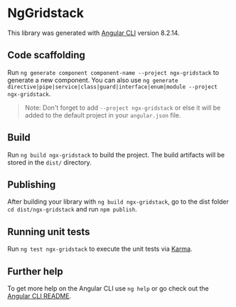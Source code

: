 # NgGridstack

This library was generated with [Angular CLI](https://github.com/angular/angular-cli) version 8.2.14.

## Code scaffolding

Run `ng generate component component-name --project ngx-gridstack` to generate a new component. You can also use `ng generate directive|pipe|service|class|guard|interface|enum|module --project ngx-gridstack`.
> Note: Don't forget to add `--project ngx-gridstack` or else it will be added to the default project in your `angular.json` file. 

## Build

Run `ng build ngx-gridstack` to build the project. The build artifacts will be stored in the `dist/` directory.

## Publishing

After building your library with `ng build ngx-gridstack`, go to the dist folder `cd dist/ngx-gridstack` and run `npm publish`.

## Running unit tests

Run `ng test ngx-gridstack` to execute the unit tests via [Karma](https://karma-runner.github.io).

## Further help

To get more help on the Angular CLI use `ng help` or go check out the [Angular CLI README](https://github.com/angular/angular-cli/blob/master/README.md).
